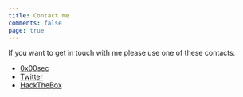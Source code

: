 ```yaml
---
title: Contact me
comments: false
page: true
---
```


If you want to get in touch with me please use one of these contacts:

- [0x00sec](https://0x00sec.org/u/Baud/summary)
- [Twitter](https://twitter.com/1337_d33r_b4ud)
- [HackTheBox](https://www.hackthebox.eu/home/users/profile/56672)
